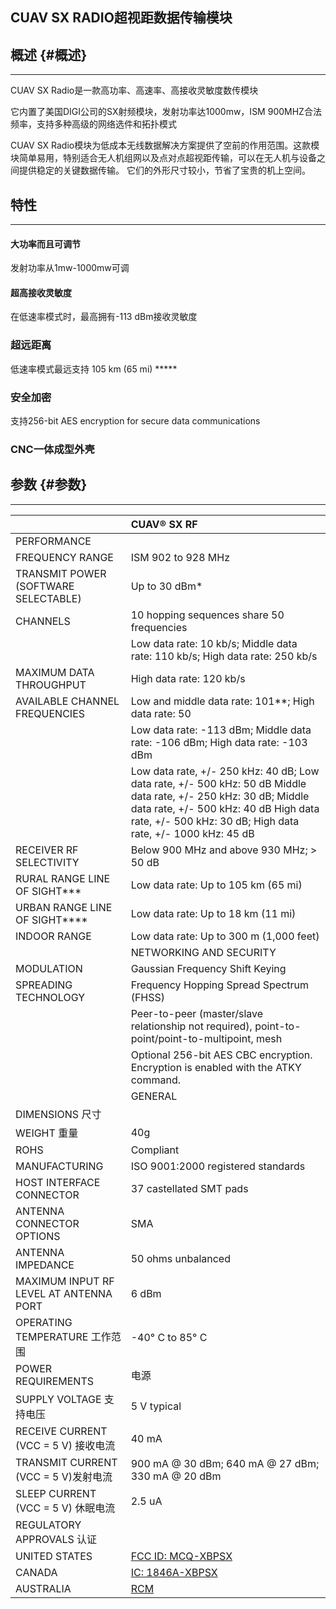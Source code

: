 ## CUAV SX RADIO超视距数据传输模块

## 概述 {#概述}

---

CUAV SX Radio是一款高功率、高速率、高接收灵敏度数传模块

它内置了美国DIGI公司的SX射频模块，发射功率达1000mw，ISM 900MHZ合法频率，支持多种高级的网络选件和拓扑模式

CUAV SX Radio模块为低成本无线数据解决方案提供了空前的作用范围。这款模块简单易用，特别适合无人机组网以及点对点超视距传输，可以在无人机与设备之间提供稳定的关键数据传输。 它们的外形尺寸较小，节省了宝贵的机上空间。

## 特性

---

#### 大功率而且可调节

发射功率从1mw-1000mw可调

#### 超高接收灵敏度

在低速率模式时，最高拥有-113 dBm接收灵敏度

### 超远距离

低速率模式最远支持 105 km \(65 mi\) \*\*\*\*\*

### 安全加密

支持256-bit AES encryption for secure data communications

### CNC一体成型外壳



## 参数 {#参数}

---

|  | CUAV® SX RF |
| :--- | :--- |
| PERFORMANCE |  |
| FREQUENCY RANGE | ISM 902 to 928 MHz |
| TRANSMIT POWER \(SOFTWARE SELECTABLE\) | Up to 30 dBm\* |
| CHANNELS | 10 hopping sequences share 50 frequencies |
|  | Low data rate: 10 kb/s; Middle data rate: 110 kb/s; High data rate: 250 kb/s |
| MAXIMUM DATA THROUGHPUT | High data rate: 120 kb/s |
| AVAILABLE CHANNEL FREQUENCIES | Low and middle data rate: 101\*\*; High data rate: 50 |
|  | Low data rate: -113 dBm; Middle data rate: -106 dBm; High data rate: -103 dBm |
|  | Low data rate, +/- 250 kHz: 40 dB; Low data rate, +/- 500 kHz: 50 dB Middle data rate, +/- 250 kHz: 30 dB; Middle data rate, +/- 500 kHz: 40 dB High data rate, +/- 500 kHz: 30 dB; High data rate, +/- 1000 kHz: 45 dB |
| RECEIVER RF SELECTIVITY | Below 900 MHz and above 930 MHz; &gt; 50 dB |
| RURAL RANGE LINE OF SIGHT\*\*\* | Low data rate: Up to 105 km \(65 mi\) |
| URBAN RANGE LINE OF SIGHT\*\*\*\* | Low data rate: Up to 18 km \(11 mi\) |
| INDOOR RANGE | Low data rate: Up to 300 m \(1,000 feet\) |
|  | NETWORKING AND SECURITY |
| MODULATION | Gaussian Frequency Shift Keying |
| SPREADING TECHNOLOGY | Frequency Hopping Spread Spectrum \(FHSS\) |
|  | Peer-to-peer \(master/slave relationship not required\), point-to-point/point-to-multipoint, mesh |
|  | Optional 256-bit AES CBC encryption. Encryption is enabled with the ATKY command. |
|  | GENERAL |
| DIMENSIONS 尺寸 |  |
| WEIGHT        重量 | 40g |
| ROHS | Compliant |
| MANUFACTURING | ISO 9001:2000 registered standards |
| HOST INTERFACE CONNECTOR | 37 castellated SMT pads |
| ANTENNA CONNECTOR OPTIONS | SMA |
| ANTENNA IMPEDANCE | 50 ohms unbalanced |
| MAXIMUM INPUT RF LEVEL AT ANTENNA PORT | 6 dBm |
| OPERATING TEMPERATURE 工作范围 | -40° C to 85° C |
| POWER REQUIREMENTS | 电源 |
| SUPPLY VOLTAGE 支持电压 | 5 V typical |
| RECEIVE CURRENT \(VCC = 5 V\) 接收电流 | 40 mA |
| TRANSMIT CURRENT \(VCC = 5 V\)发射电流 | 900 mA @ 30 dBm; 640 mA @ 27 dBm; 330 mA @ 20 dBm |
| SLEEP CURRENT \(VCC = 5 V\) 休眠电流 | 2.5 uA |
| REGULATORY APPROVALS 认证 |  |
| UNITED STATES | [FCC ID: MCQ-XBPSX](https://www.digi.com/resources/certifications) |
| CANADA | [IC: 1846A-XBPSX](https://www.digi.com/resources/certifications) |
| AUSTRALIA | [RCM](https://www.digi.com/resources/certifications) |



